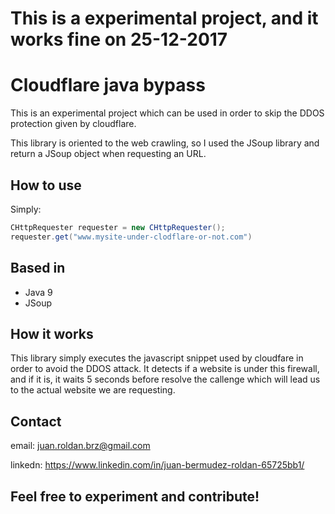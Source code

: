 # This is a experimental project, and it works fine on 25-12-2017

# Cloudflare java bypass
This is an experimental project which can be used in order to skip the DDOS protection given by cloudflare.

This library is oriented to the web crawling, so I used the JSoup library and return a JSoup object when requesting an URL.

## How to use

Simply:

```java
CHttpRequester requester = new CHttpRequester();
requester.get("www.mysite-under-clodflare-or-not.com")
```
## Based in
- Java 9
- JSoup
## How it works
This library simply executes the javascript snippet used by cloudfare in order to avoid the DDOS attack.
It detects if a website is under this firewall, and if it is, it waits 5 seconds before resolve the callenge which will lead us to the actual website we are requesting.

## Contact

email: juan.roldan.brz@gmail.com

linkedn: https://www.linkedin.com/in/juan-bermudez-roldan-65725bb1/

## Feel free to experiment and contribute!


